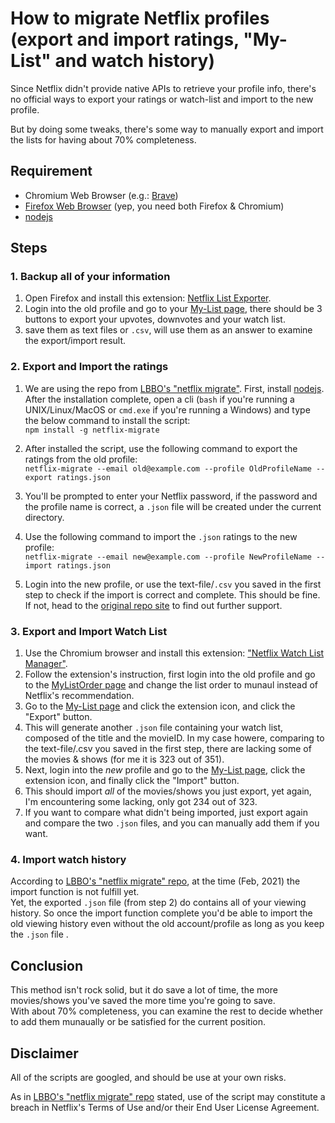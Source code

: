 # How to migrate Netflix profiles (export and import ratings, "My-List" and watch history)

Since Netflix didn't provide native APIs to retrieve your profile info, there's no official ways to export your ratings or watch-list and import to the new profile.  

But by doing some tweaks, there's some way to manually export and import the lists for having about 70% completeness.

## Requirement

- Chromium Web Browser (e.g.: [Brave](https://brave.com/))
- [Firefox Web Browser](https://www.mozilla.org/en-US/firefox/new/) (yep, you need both Firefox & Chromium)
- [nodejs](https://nodejs.org/en/)

## Steps

### 1. Backup all of your information

1. Open Firefox and install this extension: [Netflix List Exporter](https://addons.mozilla.org/en-US/firefox/addon/netflix-list-exporter/?utm_source=addons.mozilla.org&utm_medium=referral&utm_content=search).
2. Login into the old profile and go to your [My-List page](https://www.netflix.com/browse/my-list), there should be 3 buttons to export your upvotes, downvotes and your watch list.
3. save them as text files or `.csv`, will use them as an answer to examine the export/import result.

### 2. Export and Import the ratings

1. We are using the repo from [LBBO's "netflix migrate"](https://github.com/LBBO/netflix-migrate). First, install [nodejs](https://nodejs.org). After the installation complete, open a cli (`bash` if you're running a UNIX/Linux/MacOS or `cmd.exe` if you're running a Windows) and type the below command to install the script:  
`npm install -g netflix-migrate`

2. After installed the script, use the following command to export the ratings from the old profile:  
`netflix-migrate --email old@example.com --profile OldProfileName --export ratings.json`
3. You'll be prompted to enter your Netflix password, if the password and the profile name is correct, a `.json` file will be created under the current directory.
4. Use the following command to import the `.json` ratings to the new profile:  
`netflix-migrate --email new@example.com --profile NewProfileName --import ratings.json`
5. Login into the new profile, or use the text-file/`.csv` you saved in the first step to check if the import is correct and complete. This should be fine. If not, head to the [original repo site](https://github.com/LBBO/netflix-migrate) to find out further support.

### 3. Export and Import Watch List

1. Use the Chromium browser and install this extension: ["Netflix Watch List Manager"](https://chrome.google.com/webstore/detail/netflix-watch-list-manage/obgidigipndchfoaapdbldekffjpmmfa?hl=en).
2. Follow the extension's instruction, first login into the old profile and go to the [MyListOrder page](https://www.netflix.com/mylistorder) and change the list order to munaul instead of Netflix's recommendation.
3. Go to the [My-List page](https://www.netflix.com/browse/my-list) and click the extension icon, and click the "Export" button.
4. This will generate another `.json` file containing your watch list, composed of the title and the movieID. In my case howere, comparing to the text-file/.csv you saved in the first step, there are lacking some of the movies & shows (for me it is 323 out of 351).
5. Next, login into the _new_ profile and go to the [My-List page](https://www.netflix.com/browse/my-list), click the extension icon, and finally click the "Import" button.
6. This should import _all_ of the movies/shows you just export, yet again, I'm encountering some lacking, only got 234 out of 323.
7. If you want to compare what didn't being imported, just export again and compare the two `.json` files, and you can manually add them if you want.

### 4. Import watch history

According to [LBBO's "netflix migrate" repo](https://github.com/LBBO/netflix-migrate), at the time (Feb, 2021) the import function is not fulfill yet.   
Yet, the exported `.json` file (from step 2) do contains all of your viewing history. So once the import function complete you'd be able to import the old viewing history even without the old account/profile as long as you keep the `.json` file .

## Conclusion

This method isn't rock solid, but it do save a lot of time, the more movies/shows you've saved the more time you're going to save.  
With about 70% completeness, you can examine the rest to decide whether to add them munaually or be satisfied for the current position.

## Disclaimer

All of the scripts are googled, and should be use at your own risks.  

As in [LBBO's "netflix migrate" repo](https://github.com/LBBO/netflix-migrate) stated, use of the script may constitute a breach in Netflix's Terms of Use and/or their End User License Agreement. 
